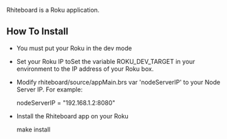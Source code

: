 Rhiteboard is a Roku application.

How To Install
--------------

- You must put your Roku in the dev mode

- Set your Roku IP toSet the variable ROKU_DEV_TARGET in 
your environment to the IP address of your Roku box.

- Modify rhiteboard/source/appMain.brs var 'nodeServerIP' to your 
Node Server IP. For example:

    nodeServerIP = "192.168.1.2:8080"

- Install the Rhiteboard app on your Roku

    make install
